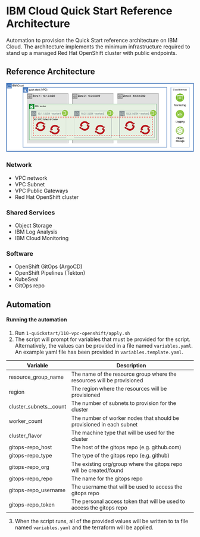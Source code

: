 # IBM Cloud Quick Start Reference Architecture

Automation to provision the Quick Start reference architecture on IBM Cloud. The architecture implements the minimum infrastructure required to stand up a managed Red Hat OpenShift cluster with public endpoints.

## Reference Architecture

![QuickStart](architecture.png)

### Network

- VPC network
- VPC Subnet
- VPC Public Gateways
- Red Hat OpenShift cluster

### Shared Services

- Object Storage
- IBM Log Analysis
- IBM Cloud Monitoring

### Software

- OpenShift GitOps (ArgoCD)
- OpenShift Pipelines (Tekton)
- KubeSeal
- GitOps repo

## Automation

#### Running the automation

1. Run `1-quickstart/110-vpc-openshift/apply.sh`
2. The script will prompt for variables that must be provided for the script. Alternatively, the values can be provided in a file named `variables.yaml`. An example yaml file has been provided in `variables.template.yaml`.

| Variable               | Description                                                            |
|------------------------|------------------------------------------------------------------------|
| resource_group_name    | The name of the resource group where the resources will be provisioned |
| region                 | The region where the resources will be provisioned                     |
| cluster_subnets__count | The number of subnets to provision for the cluster                     |
| worker_count           | The number of worker nodes that should be provisioned in each subnet   |
| cluster_flavor         | The machine type that will be used for the cluster                     |
| gitops-repo_host       | The host of the gitops repo (e.g. github.com)                          |
| gitops-repo_type       | The type of the gitops repo (e.g. github)                              |
| gitops-repo_org        | The existing org/group where the gitops repo will be created/found     |
| gitops-repo_repo       | The name for the gitops repo                                           |
| gitops-repo_username   | The username that will be used to access the gitops repo               |
| gitops-repo_token      | The personal access token that will be used to access the gitops repo  |

3. When the script runs, all of the provided values will be written to ta file named `variables.yaml` and the terraform will be applied.

